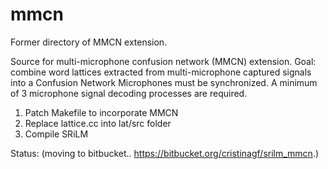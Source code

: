 # mmcn
Former directory of MMCN extension. 

Source for multi-microphone confusion network (MMCN) extension.
Goal: combine word lattices extracted from multi-microphone captured signals into a Confusion Network
Microphones must be synchronized. A minimum of 3 microphone signal decoding processes are required. 

1) Patch Makefile to incorporate MMCN 
2) Replace lattice.cc into lat/src folder
3) Compile SRiLM

Status: (moving to bitbucket..  https://bitbucket.org/cristinagf/srilm_mmcn.)
